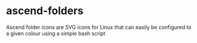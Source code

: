 # ascend-folders
Ascend folder icons are SVG icons for Linux that can easily be configured to a given colour using a simple bash script
